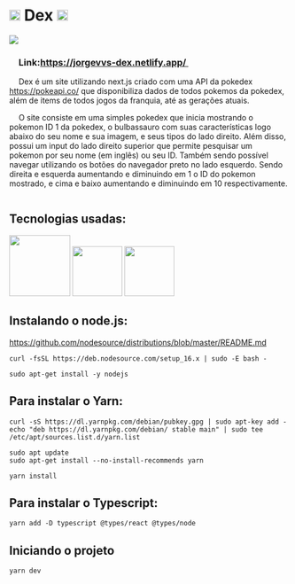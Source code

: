 # <img src="https://s2.coinmarketcap.com/static/img/coins/200x200/8303.png" width="20px"> Dex <img src="https://s2.coinmarketcap.com/static/img/coins/200x200/8303.png" width="20px">
<img src="https://cdn.discordapp.com/attachments/818623973704073260/878093883530170408/dex.gif">

<h3> <img src="https://s2.coinmarketcap.com/static/img/coins/200x200/8303.png" width="13px"> Link:<a href="https://jorgevvs-dex.netlify.app/" >https://jorgevvs-dex.netlify.app/ </a><img src="https://s2.coinmarketcap.com/static/img/coins/200x200/8303.png" width="13px"> </h3>

<p> <img src="https://s2.coinmarketcap.com/static/img/coins/200x200/8303.png" width="13px"> Dex é um site utilizando next.js criado com uma API da pokedex <a href="https://pokeapi.co/" >https://pokeapi.co/</a> que disponibiliza dados de todos pokemos da pokedex, além de items de todos jogos da franquia, até as gerações atuais. <img src="https://s2.coinmarketcap.com/static/img/coins/200x200/8303.png" width="13px"> </p>

<p> <img src="https://s2.coinmarketcap.com/static/img/coins/200x200/8303.png" width="13px"> O site consiste em uma simples pokedex que inicia mostrando o pokemon ID 1 da pokedex, o bulbassauro com suas características logo abaixo do seu nome e sua imagem, e seus tipos do lado direito. Além disso, possui um input do lado direito superior que permite pesquisar um pokemon por seu nome (em inglês) ou seu ID. Também sendo possível navegar utilizando os botões do navegador preto no lado esquerdo. Sendo direita e esquerda aumentando e diminuindo em 1 o ID do pokemon mostrado, e cima e baixo aumentando e diminuindo em 10 respectivamente.<img src="https://s2.coinmarketcap.com/static/img/coins/200x200/8303.png" width="13px"> </p>


<h2> Tecnologias usadas: </h2>
<div>
<img src="https://upload.wikimedia.org/wikipedia/commons/thumb/a/a7/React-icon.svg/1200px-React-icon.svg.png" width="110px">
<img src="https://bognarjunior.files.wordpress.com/2018/09/typescript.png" width="90px">   
<img src="https://upload.wikimedia.org/wikipedia/commons/thumb/9/96/Sass_Logo_Color.svg/1200px-Sass_Logo_Color.svg.png" width="90px">
</div>

## **Instalando o node.js:**

https://github.com/nodesource/distributions/blob/master/README.md

```
curl -fsSL https://deb.nodesource.com/setup_16.x | sudo -E bash -

sudo apt-get install -y nodejs
```

## **Para instalar o Yarn:**
```
curl -sS https://dl.yarnpkg.com/debian/pubkey.gpg | sudo apt-key add -
echo "deb https://dl.yarnpkg.com/debian/ stable main" | sudo tee /etc/apt/sources.list.d/yarn.list

sudo apt update
sudo apt-get install --no-install-recommends yarn

yarn install
```

## **Para instalar o Typescript:**
```
yarn add -D typescript @types/react @types/node
```

## **Iniciando o projeto**
```
yarn dev
```

